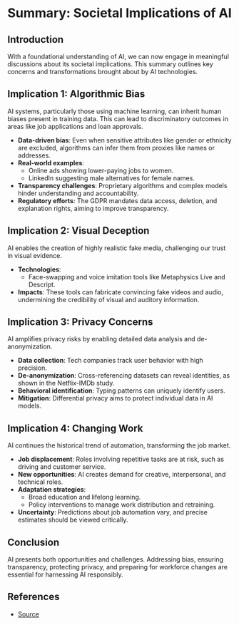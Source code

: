 # Summary: Societal Implications of AI

## Introduction
With a foundational understanding of AI, we can now engage in meaningful discussions about its societal implications. This summary outlines key concerns and transformations brought about by AI technologies.

## Implication 1: Algorithmic Bias
AI systems, particularly those using machine learning, can inherit human biases present in training data. This can lead to discriminatory outcomes in areas like job applications and loan approvals.

- **Data-driven bias**: Even when sensitive attributes like gender or ethnicity are excluded, algorithms can infer them from proxies like names or addresses.
- **Real-world examples**:
  - Online ads showing lower-paying jobs to women.
  - LinkedIn suggesting male alternatives for female names.
- **Transparency challenges**: Proprietary algorithms and complex models hinder understanding and accountability.
- **Regulatory efforts**: The GDPR mandates data access, deletion, and explanation rights, aiming to improve transparency.

## Implication 2: Visual Deception
AI enables the creation of highly realistic fake media, challenging our trust in visual evidence.

- **Technologies**:
  - Face-swapping and voice imitation tools like Metaphysics Live and Descript.
- **Impacts**: These tools can fabricate convincing fake videos and audio, undermining the credibility of visual and auditory information.

## Implication 3: Privacy Concerns
AI amplifies privacy risks by enabling detailed data analysis and de-anonymization.

- **Data collection**: Tech companies track user behavior with high precision.
- **De-anonymization**: Cross-referencing datasets can reveal identities, as shown in the Netflix-IMDb study.
- **Behavioral identification**: Typing patterns can uniquely identify users.
- **Mitigation**: Differential privacy aims to protect individual data in AI models.

## Implication 4: Changing Work
AI continues the historical trend of automation, transforming the job market.

- **Job displacement**: Roles involving repetitive tasks are at risk, such as driving and customer service.
- **New opportunities**: AI creates demand for creative, interpersonal, and technical roles.
- **Adaptation strategies**:
  - Broad education and lifelong learning.
  - Policy interventions to manage work distribution and retraining.
- **Uncertainty**: Predictions about job automation vary, and precise estimates should be viewed critically.

## Conclusion
AI presents both opportunities and challenges. Addressing bias, ensuring transparency, protecting privacy, and preparing for workforce changes are essential for harnessing AI responsibly.



## References
- [Source](https://course.elementsofai.com/6/2)
